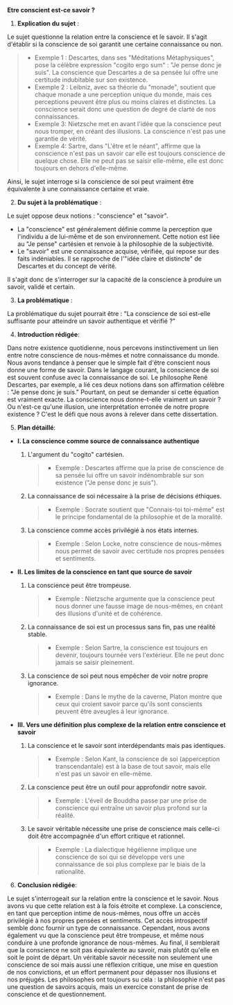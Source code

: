 **Etre conscient est-ce savoir ?** 

1. **Explication du sujet** :

Le sujet questionne la relation entre la conscience et le savoir. Il s'agit d'établir si la conscience de soi garantit une certaine connaissance ou non.

> - Exemple 1 : Descartes, dans ses "Méditations Métaphysiques", pose la célèbre expression "cogito ergo sum" : "Je pense donc je suis". La conscience que Descartes a de sa pensée lui offre une certitude indubitable sur son existence.
> - Exemple 2 : Leibniz, avec sa théorie du "monade", soutient que chaque monade a une perception unique du monde, mais ces perceptions peuvent être plus ou moins claires et distinctes. La conscience serait donc une question de degré de clarté de nos connaissances.
> - Exemple 3: Nietzsche met en avant l'idée que la conscience peut nous tromper, en créant des illusions. La conscience n'est pas une garantie de vérité.
> - Exemple 4: Sartre, dans "L'être et le néant", affirme que la conscience n'est pas un savoir car elle est toujours conscience de quelque chose. Elle ne peut pas se saisir elle-même, elle est donc toujours en dehors d'elle-même.

Ainsi, le sujet interroge si la conscience de soi peut vraiment être équivalente à une connaissance certaine et vraie.

2. **Du sujet à la problématique** :

Le sujet oppose deux notions : "conscience" et "savoir". 

- La "conscience" est généralement définie comme la perception que l'individu a de lui-même et de son environnement. Cette notion est liée au "Je pense" cartésien et renvoie à la philosophie de la subjectivité.
- Le "savoir" est une connaissance acquise, vérifiée, qui repose sur des faits indéniables. Il se rapproche de l'"idée claire et distincte" de Descartes et du concept de vérité.

Il s'agit donc de s'interroger sur la capacité de la conscience à produire un savoir, validé et certain.

3. **La problématique** :

La problématique du sujet pourrait être : "La conscience de soi est-elle suffisante pour atteindre un savoir authentique et vérifié ?"

4. **Introduction rédigée**: 

Dans notre existence quotidienne, nous percevons instinctivement un lien entre notre conscience de nous-mêmes et notre connaissance du monde. Nous avons tendance à penser que le simple fait d'être conscient nous donne une forme de savoir. Dans le langage courant, la conscience de soi est souvent confuse avec la connaissance de soi. Le philosophe René Descartes, par exemple, a lié ces deux notions dans son affirmation célèbre : "Je pense donc je suis." Pourtant, on peut se demander si cette équation est vraiment exacte. La conscience nous donne-t-elle vraiment un savoir ? Ou n'est-ce qu'une illusion, une interprétation erronée de notre propre existence ?  C'est le défi que nous avons à relever dans cette dissertation. 

5. **Plan détaillé**:

* **I. La conscience comme source de connaissance authentique**

    1. L'argument du "cogito" cartésien. 
          > - Exemple : Descartes affirme que la prise de conscience de sa pensée lui offre un savoir indénombrable sur son existence ("Je pense donc je suis").
    
    2. La connaissance de soi nécessaire à la prise de décisions éthiques.
          > - Exemple : Socrate soutient que "Connais-toi toi-même" est le principe fondamental de la philosophie et de la moralité.
          
    3. La conscience comme accès privilégié à nos états internes.
          > - Exemple : Selon Locke, notre conscience de nous-mêmes nous permet de savoir avec certitude nos propres pensées et sentiments.

* **II. Les limites de la conscience en tant que source de savoir**

    1. La conscience peut être trompeuse.
          > - Exemple : Nietzsche argumente que la conscience peut nous donner une fausse image de nous-mêmes, en créant des illusions d'unité et de cohérence.
    
    2. La connaissance de soi est un processus sans fin, pas une réalité stable.
          > - Exemple : Selon Sartre, la conscience est toujours en devenir, toujours tournée vers l'extérieur. Elle ne peut donc jamais se saisir pleinement.
          
    3. La conscience de soi peut nous empêcher de voir notre propre ignorance.
          > - Exemple : Dans le mythe de la caverne, Platon montre que ceux qui croient savoir parce qu'ils sont conscients peuvent être aveugles à leur ignorance.
          
* **III. Vers une définition plus complexe de la relation entre conscience et savoir**

    1. La conscience et le savoir sont interdépendants mais pas identiques.
          > - Exemple : Selon Kant, la conscience de soi (apperception transcendantale) est à la base de tout savoir, mais elle n'est pas un savoir en elle-même.
          
    2. La conscience peut être un outil pour approfondir notre savoir.
          > - Exemple : L'éveil de Bouddha passe par une prise de conscience qui entraîne un savoir plus profond sur la réalité.
    
    3. Le savoir véritable nécessite une prise de conscience mais celle-ci doit être accompagnée d'un effort critique et rationnel.
          > - Exemple : La dialectique hégélienne implique une conscience de soi qui se développe vers une connaissance de soi plus complexe par le biais de la rationalité.


6. **Conclusion rédigée**: 

Le sujet s'interrogeait sur la relation entre la conscience et le savoir.  Nous avons vu que cette relation est à la fois étroite et complexe. La conscience, en tant que perception intime de nous-mêmes, nous offre un accès privilégié à nos propres pensées et sentiments. Cet accès introspectif semble donc fournir un type de connaissance. Cependant, nous avons également vu que la conscience peut être trompeuse, et même nous conduire à une profonde ignorance de nous-mêmes. Au final, il semblerait que la conscience ne soit pas équivalente au savoir, mais plutôt qu'elle en soit le point de départ. Un véritable savoir nécessite non seulement une conscience de soi mais aussi une réflexion critique, une mise en question de nos convictions, et un effort permanent pour dépasser nos illusions et nos préjugés. Les philosophes ont toujours su cela : la philosophie n'est pas une question de savoirs acquis, mais un exercice constant de prise de conscience et de questionnement.
